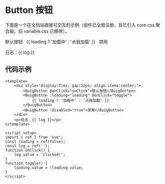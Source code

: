 # Button 按钮

下面是一个在文档站直接可交互的示例（组件已全局注册，且已引入 core.css 聚合层，旧 variable.css 已移除）。

<ClientOnly>
  <div style="display:flex; gap:12px; align-items:center;">
    <BuigButton @onClick="onClick">默认按钮</BuigButton>
    <BuigButton :loading="loading" @onClick="toggle">
      {{ loading ? '加载中' : '点我加载' }}
    </BuigButton>
    <BuigButton :disabled="true">禁用</BuigButton>
  </div>
  <p>日志：{{ log }}</p>

  <script setup>
  import { ref } from 'vue'
  const loading = ref(false)
  const log = ref('')
  function onClick(){ log.value = 'clicked!' }
  function toggle(){ loading.value = !loading.value }
  </script>
</ClientOnly>

## 代码示例

```vue
<template>
    <div style="display:flex; gap:12px; align-items:center;">
        <BuigButton @onClick="onClick">默认按钮</BuigButton>
        <BuigButton :loading="loading" @onClick="toggle">
            {{ loading ? '加载中' : '点我加载' }}
        </BuigButton>
        <BuigButton :disabled="true">禁用</BuigButton>
    </div>
    <p>日志：{{ log }}</p>
</template>

<script setup>
import { ref } from 'vue';
const loading = ref(false);
const log = ref('');
function onClick() {
    log.value = 'clicked!';
}
function toggle() {
    loading.value = !loading.value;
}
</script>
```
